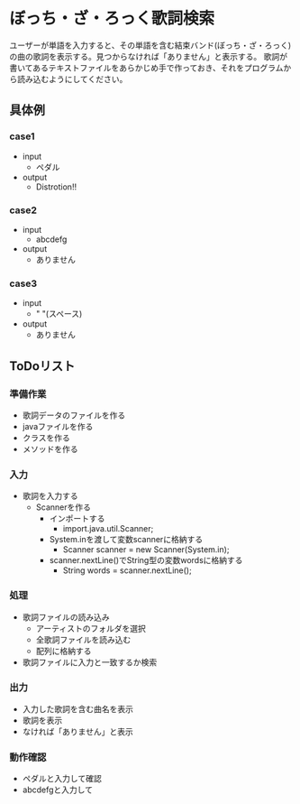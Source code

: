 # ぼっち・ざ・ろっく歌詞検索
ユーザーが単語を入力すると、その単語を含む結束バンド(ぼっち・ざ・ろっく) の曲の歌詞を表示する。見つからなければ「ありません」と表示する。 歌詞が書いてあるテキストファイルをあらかじめ手で作っておき、それをプログラムから読み込むようにしてください。

## 具体例
### case1
- input
  - ペダル
- output
  - Distrotion!!

### case2
- input
  - abcdefg
- output
  - ありません
 
### case3
- input
  - " "(スペース)
- output
  - ありません
 
## ToDoリスト
### 準備作業
- 歌詞データのファイルを作る
- javaファイルを作る
- クラスを作る
- メソッドを作る

### 入力
- 歌詞を入力する
  - Scannerを作る
    - インポートする
      - import.java.util.Scanner;
    - System.inを渡して変数scannerに格納する
      - Scanner scanner = new Scanner(System.in);
    - scanner.nextLine()でString型の変数wordsに格納する
      - String words = scanner.nextLine();

### 処理
- 歌詞ファイルの読み込み
  - アーティストのフォルダを選択
  - 全歌詞ファイルを読み込む
  - 配列に格納する
- 歌詞ファイルに入力と一致するか検索


### 出力
- 入力した歌詞を含む曲名を表示
- 歌詞を表示
- なければ「ありません」と表示


### 動作確認
- ペダルと入力して確認
- abcdefgと入力して
